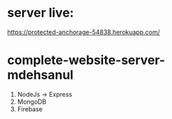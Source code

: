 # server live:
https://protected-anchorage-54838.herokuapp.com/

# complete-website-server-mdehsanul
1. NodeJs -> Express
2. MongoDB
3. Firebase
